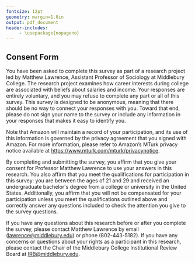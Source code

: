 ```yaml
---
fontsize: 12pt
geometry: margin=1.0in
output: pdf_document
header-includes:
     - \usepackage{nopageno}
---
```


## Consent Form

You have been asked to complete this survey as part of a research project led by Matthew Lawrence, Assistant Professor of Sociology at Middlebury College. The research project examines how career interests during college are associated with beliefs about salaries and income. Your responses are entirely voluntary, and you may refuse to complete any part or all of this survey. This survey is designed to be anonymous, meaning that there should be no way to connect your responses with you. Toward that end, please do not sign your name to the survey or include any information in your responses that makes it easy to identify you.

Note that Amazon will maintain a record of your participation, and its use of this information is governed by the privacy agreement that you signed with Amazon. For more information, please refer to Amazon’s MTurk privacy notice available at https://www.mturk.com/mturk/privacynotice.

By completing and submitting the survey, you affirm that you give your consent for Professor Matthew Lawrence to use your answers in this research. You also affirm that you meet the qualifications for participation in this survey: you are between the ages of 21 and 29 and received an undergraduate bachelor's degree from a college or university in the United States. Additionally, you affirm that you will not be compensated for your participation unless you meet the qualifications outlined above and correctly answer any questions included to check the attention you give to the survey questions.

If you have any questions about this research before or after you complete the survey, please contact Matthew Lawrence by email (lawrence@middlebury.edu) or phone (802-443-5182). If you have any concerns or questions about your rights as a participant in this research, please contact the Chair of the Middlebury College Institutional Review Board at IRB@middlebury.edu.
